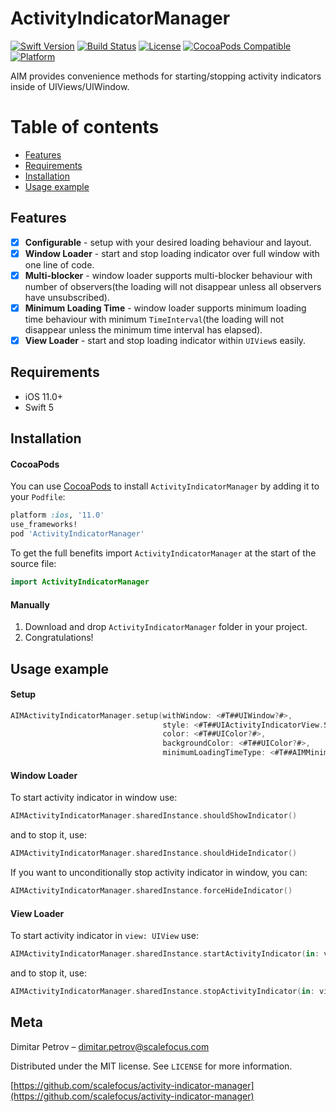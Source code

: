 # ActivityIndicatorManager

[![Swift Version][swift-image]][swift-url]
[![Build Status][travis-image]][travis-url]
[![License][license-image]][license-url]
[![CocoaPods Compatible](https://img.shields.io/cocoapods/v/ActivityIndicatorManager)](https://img.shields.io/cocoapods/v/ActivityIndicatorManager)  
[![Platform](https://img.shields.io/cocoapods/p/ActivityIndicatorManager)](http://cocoapods.org/pods/ActivityIndicatorManager)

AIM provides convenience methods for starting/stopping activity indicators inside of UIViews/UIWindow.

Table of contents
=================  
  
* [Features](#features)   
* [Requirements](#requirements)
* [Installation](#installation)
* [Usage example](#usage-example)
    
## Features

- [x] **Configurable** - setup with your desired loading behaviour and layout.
- [x] **Window Loader** - start and stop loading indicator over full window with one line of code. 
- [x] **Multi-blocker** - window loader supports multi-blocker behaviour with number of observers(the loading will not disappear unless all observers have unsubscribed).
- [x] **Minimum Loading Time** - window loader supports minimum loading time behaviour with minimum `TimeInterval`(the loading will not disappear unless the minimum time interval has elapsed).
- [x] **View Loader** - start and stop loading indicator within `UIView`s easily.

## Requirements

- iOS 11.0+
- Swift 5

## Installation

#### CocoaPods
You can use [CocoaPods](http://cocoapods.org/) to install `ActivityIndicatorManager` by adding it to your `Podfile`:

```ruby
platform :ios, '11.0'
use_frameworks!
pod 'ActivityIndicatorManager'
```

To get the full benefits import `ActivityIndicatorManager` at the start of the source file:

```swift
import ActivityIndicatorManager
```

#### Manually
1. Download and drop ```ActivityIndicatorManager``` folder in your project.  
2. Congratulations!  

## Usage example

#### Setup

```swift
AIMActivityIndicatorManager.setup(withWindow: <#T##UIWindow?#>,
                                  style: <#T##UIActivityIndicatorView.Style#>,
                                  color: <#T##UIColor?#>,
                                  backgroundColor: <#T##UIColor?#>,
                                  minimumLoadingTimeType: <#T##AIMMinimumLoadingTimeType#>)
```

#### Window Loader

To start activity indicator in window use:
```swift
AIMActivityIndicatorManager.sharedInstance.shouldShowIndicator()
```

and to stop it, use:
```swift
AIMActivityIndicatorManager.sharedInstance.shouldHideIndicator()
```

If you want to unconditionally stop activity indicator in window, you can:
```swift
AIMActivityIndicatorManager.sharedInstance.forceHideIndicator()
```

#### View Loader

To start activity indicator in `view: UIView` use:
```swift
AIMActivityIndicatorManager.sharedInstance.startActivityIndicator(in: view)
```

and to stop it, use:
```swift
AIMActivityIndicatorManager.sharedInstance.stopActivityIndicator(in: view)
```

## Meta

Dimitar Petrov – dimitar.petrov@scalefocus.com

Distributed under the MIT license. See ``LICENSE`` for more information.

[https://github.com/scalefocus/activity-indicator-manager](https://github.com/scalefocus/activity-indicator-manager)

[swift-image]:https://img.shields.io/badge/swift-5-green.svg
[swift-url]: https://swift.org/
[license-image]: https://img.shields.io/badge/License-MIT-blue.svg
[license-url]: LICENSE
[travis-image]: https://travis-ci.com/scalefocus/activity-indicator-manager.svg?branch=master
[travis-url]: https://travis-ci.com/scalefocus/activity-indicator-manager
